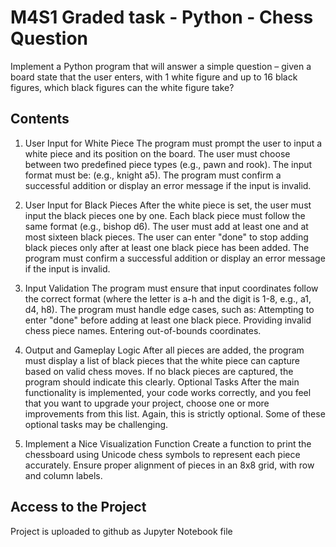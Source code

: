 # M4S1 Graded task - Python - Chess Question

Implement a Python program that will answer a simple question – given a board state that the user enters, with 1 white figure and up to 16 black figures, which black figures can the white figure take?

## Contents

1. User Input for White Piece
The program must prompt the user to input a white piece and its position on the board.
The user must choose between two predefined piece types (e.g., pawn and rook).
The input format must be: (e.g., knight a5).
The program must confirm a successful addition or display an error message if the input is invalid.

2. User Input for Black Pieces
After the white piece is set, the user must input the black pieces one by one.
Each black piece must follow the same format (e.g., bishop d6).
The user must add at least one and at most sixteen black pieces.
The user can enter "done" to stop adding black pieces only after at least one black piece has been added.
The program must confirm a successful addition or display an error message if the input is invalid.

3. Input Validation
The program must ensure that input coordinates follow the correct format (where the letter is a-h and the digit is 1-8, e.g., a1, d4, h8).
The program must handle edge cases, such as:
Attempting to enter "done" before adding at least one black piece.
Providing invalid chess piece names.
Entering out-of-bounds coordinates.

4. Output and Gameplay Logic
After all pieces are added, the program must display a list of black pieces that the white piece can capture based on valid chess moves.
If no black pieces are captured, the program should indicate this clearly.
Optional Tasks
After the main functionality is implemented, your code works correctly, and you feel that you want to upgrade your project, choose one or more improvements from this list. Again, this is strictly optional. Some of these optional tasks may be challenging.


5. Implement a Nice Visualization Function
Create a function to print the chessboard using Unicode chess symbols to represent each piece accurately.
Ensure proper alignment of pieces in an 8x8 grid, with row and column labels.

## Access to the Project

Project is uploaded to github as Jupyter Notebook file
